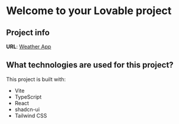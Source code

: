 # Welcome to your Lovable project

## Project info

**URL**: [Weather App](https://sky-sight-online.lovable.app)


## What technologies are used for this project?

This project is built with:

- Vite
- TypeScript
- React
- shadcn-ui
- Tailwind CSS


